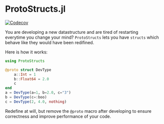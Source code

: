 # ProtoStructs.jl

[![Codecov](https://codecov.io/gh/beastyblacksmith/ProtoStructs.jl/branch/master/graph/badge.svg)](https://codecov.io/gh/beastyblacksmith/ProtoStructs.jl)

You are developing a new datastructure and are tired of restarting everytime you change your mind?
`ProtoStructs` lets you have `structs` which behave like they would have been redifined.

Here is how it works:

```julia
using ProtoStructs

@proto struct DevType
    a::Int = 1
    b::Float64 = 2.0
    c
end
a = DevType(a=1, b=2.0, c="3")
b = DevType(c=:boo)
c = DevType(2, 4.0, nothing)
```

Redefine at will, but remove the `@proto` macro after developing to ensure correctness and improve performance of your code.
